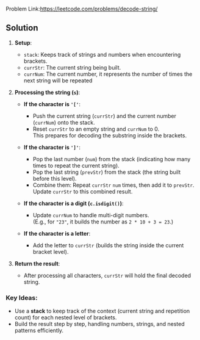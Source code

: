 Problem Link:https://leetcode.com/problems/decode-string/


## Solution
1. **Setup**:
   - `stack`: Keeps track of strings and numbers when encountering brackets.
   - `currStr`: The current string being built.
   - `currNum`: The current number, it represents the number of times the next string will be repeated

2. **Processing the string (`s`)**:
   - **If the character is `'['`**:
     - Push the current string (`currStr`) and the current number (`currNum`) onto the stack.
     - Reset `currStr` to an empty string and `currNum` to 0.  
       This prepares for decoding the substring inside the brackets.

   - **If the character is `']'`**:
     - Pop the last number (`num`) from the stack (indicating how many times to repeat the current string).
     - Pop the last string (`prevStr`) from the stack (the string built before this level).
     - Combine them: Repeat `currStr` `num` times, then add it to `prevStr`.  
       Update `currStr` to this combined result.

   - **If the character is a digit (`c.isdigit()`)**:
     - Update `currNum` to handle multi-digit numbers.  
       (E.g., for `"23"`, it builds the number as `2 * 10 + 3 = 23`.)

   - **If the character is a letter**:
     - Add the letter to `currStr` (builds the string inside the current bracket level).

3. **Return the result**:
   - After processing all characters, `currStr` will hold the final decoded string.


### **Key Ideas**:
- Use a **stack** to keep track of the context (current string and repetition count) for each nested level of brackets.
- Build the result step by step, handling numbers, strings, and nested patterns efficiently.